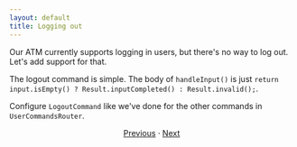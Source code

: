 ```yaml
---
layout: default
title: Logging out
---
```


Our ATM currently supports logging in users, but there's no way to log out.
Let's add support for that.

The logout command is simple. The body of `handleInput()` is just `return
input.isEmpty() ? Result.inputCompleted() : Result.invalid();`.

Configure `LogoutCommand` like we've done for the other commands in
`UserCommandsRouter`.

<section style="text-align: center" markdown="1">

[Previous](11-withdraw-command) · [Next](13-max-withdrawal-across-commands)

</section>
